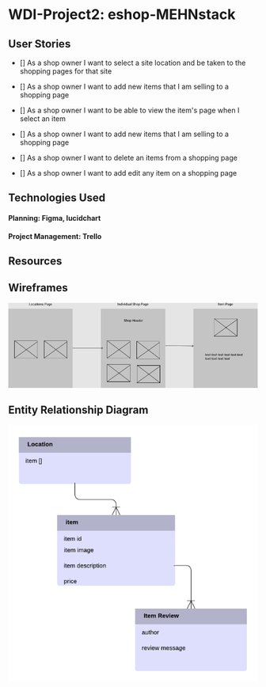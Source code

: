 # WDI-Project2: eshop-MEHNstack

## User Stories
- [] As a shop owner I want to select a site location and be taken to the shopping pages for that site

- [] As a shop owner I want to add new items that I am selling to a shopping page

- [] As a shop owner I want to be able to view the item's page when I select an item

- [] As a shop owner I want to add new items that I am selling to a shopping page

- [] As a shop owner I want to delete an items from a shopping page

- [] As a shop owner I want to add edit any item on a shopping page



## Technologies Used

#### Planning: Figma, lucidchart
#### Project Management: Trello

## Resources


## Wireframes
![wireframe for My Mock Online Shop](/images/wireframe.png)


## Entity Relationship Diagram
![Initial model for te enitites and their relationships within my eShop program.](/images/entity_relationship_diagram.png)
